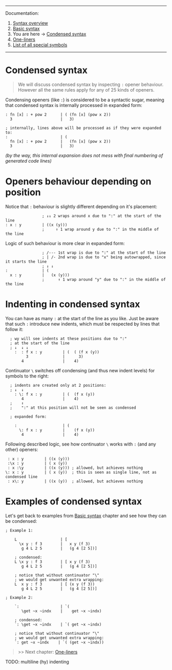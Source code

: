 
---
Documentation:
1. [Syntax overview](https://github.com/rmnavr/wy/blob/main/docs/01_Overview.md)
2. [Basic syntax](https://github.com/rmnavr/wy/blob/main/docs/02_Basic.md) 
3. You are here -> [Condensed syntax](https://github.com/rmnavr/wy/blob/main/docs/03_Condensed.md)
4. [One-liners](https://github.com/rmnavr/wy/blob/main/docs/04_One_liners.md) 
5. [List of all special symbols](https://github.com/rmnavr/wy/blob/main/docs/05_Symbols.md)
---

<!-- Intro ‾‾‾‾‾‾‾‾‾‾‾‾‾‾‾‾‾‾‾‾‾‾‾‾‾‾‾‾‾‾‾‾‾‾‾‾‾‾‾‾‾‾‾‾‾‾‾‾‾‾‾‾‾‾‾‾‾‾‾‾‾‾‾‾‾‾‾‾\ {{{1 -->

# Condensed syntax

> We will discuss condensed syntax by inspecting `:` opener behaviour.
> However all the same rules apply for any of 25 kinds of openers.

Condensing openers (like `:`) is considered to be a syntactic sugar,
meaning that condensed syntax is internally processed in expanded form:

```hy
: fn [x] : + pow 2      | ( (fn [x] (pow x 2))
  3                     |   3)

; internally, lines above will be processed as if they were expanded to:
:                       | (
  fn [x] : + pow 2      |   (fn [x] (pow x 2))
  3                     |   3)
```
*(by the way, this internal expansion does not mess with final numbering of generated code lines)*

<!-- __________________________________________________________________________/ }}}1 -->
<!-- smarker vs mmarker ‾‾‾‾‾‾‾‾‾‾‾‾‾‾‾‾‾‾‾‾‾‾‾‾‾‾‾‾‾‾‾‾‾‾‾‾‾‾‾‾‾‾‾‾‾‾‾‾‾‾‾‾‾‾‾\ {{{1 -->

# Openers behaviour depending on position

Notice that `:` behaviour is slightly different depending on it's placement:
```hy
                ; ↓↓ 2 wraps around x due to ":" at the start of the line
: x : y         | ((x (y)))
                ;     ↑ 1 wrap around y due to ":" in the middle of the line
```

Logic of such behaviour is more clear in expanded form:
```hy
                ; /--- 1st wrap is due to ":" at the start of the line
                ; | /- 2nd wrap is due to "x" being autowrapped, since it starts the line
                ; ↓ ↓
:               | (
  x : y         |   (x (y)))
                ;      ↑ 1 wrap around "y" due to ":" in the middle of the line
```

<!-- __________________________________________________________________________/ }}}1 -->
<!-- indenting ‾‾‾‾‾‾‾‾‾‾‾‾‾‾‾‾‾‾‾‾‾‾‾‾‾‾‾‾‾‾‾‾‾‾‾‾‾‾‾‾‾‾‾‾‾‾‾‾‾‾‾‾‾‾‾‾‾‾‾‾‾‾‾‾\ {{{1 -->

# Indenting in condensed syntax

You can have as many `:` at the start of the line as you like.
Just be aware that such `:` introduce new indents, which must be respected by lines that follow it:

```hy
  ; wy will see indents at these positions due to ":"
  ; at the start of the line
  ; ↓  ↓ ↓
    :  : f x : y         | (  ( (f x (y))
         3               |      3)
       4                 |    4)
```

Continuator `\` switches off condensing (and thus new indent levels) for symbols to the right:
```hy
  ; indents are created only at 2 positions:
  ; ↓  ↓
    : \: f x : y         | (  (f x (y))
       4                 |    4)
  ;    ↑
  ;    ":" at this position will not be seen as condensed

  ; expanded form:

    :                    | (
      \: f x : y         |    (f x (y))
       4                 |    4)
```

Following described logic, see how continuator `\` works with `:` (and any other) openers:
```hy
 : x : y         | ((x (y)))
 :\x : y         | ( x (y))
 : x :\y         | ((x (y))) ; allowed, but achieves nothing
\: x : y         | ( x (y))  ; this is seen as single line, not as condensed line
 : x\: y         | ((x (y))  ; allowed, but achieves nothing
```

<!-- __________________________________________________________________________/ }}}1 -->
<!-- examples ‾‾‾‾‾‾‾‾‾‾‾‾‾‾‾‾‾‾‾‾‾‾‾‾‾‾‾‾‾‾‾‾‾‾‾‾‾‾‾‾‾‾‾‾‾‾‾‾‾‾‾‾‾‾‾‾‾‾‾‾‾‾‾‾‾\ {{{1 -->

# Examples of condensed syntax

Let's get back to examples from [Basic syntax](https://github.com/rmnavr/wy/blob/main/docs/02_Basic.md) chapter
and see how they can be condensed:

```hy
; Example 1:

    L                   | [
      \x y : f 3        |   x y (f 3)
       g 4 L 2 5        |   (g 4 [2 5])]

    ; condensed:
    L \x y : f 3        | [ x y (f 3)
       g 4 L 2 5        |   (g 4 [2 5])]

	; notice that without continuator "\"
	; we would get unwanted extra wrapping:
    L  x y : f 3        | [ (x y (f 3))
       g 4 L 2 5        |   (g 4 [2 5])]

; Example 2:

    `:                  | `(
       \get ~x ~indx    |    get ~x ~indx)

    ; condensed:
    `: \get ~x ~indx    | `( get ~x ~indx)

	; notice that without continuator "\"
	; we would get unwanted extra wrapping:
    `: get ~x ~indx    | `( (get ~x ~indx))
```

<!-- __________________________________________________________________________/ }}}1 -->

> \>\> Next chapter: [One-liners](https://github.com/rmnavr/wy/blob/main/docs/04_One_liners.md) 


TODO: multiline (hy) indenting



